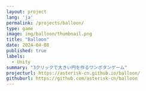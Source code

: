 ```yaml
---
layout: project
lang: 'ja'
permalink: /projects/balloon/
type: game
image: img/balloon/thumbnail.png
title: "Balloon"
date: 2024-04-08
published: true
labels:
  - Unity
summary: "3クリックで大きい円を作るワンボタンゲーム"
projecturl: https://asterisk-cn.github.io/balloon/
githuburl: https://github.com/asterisk-cn/balloon
---
```


